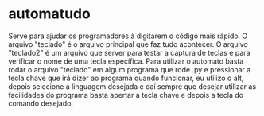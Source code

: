 # automatudo
Serve para ajudar os programadores à digitarem o código mais rápido.
O arquivo "teclado" é o arquivo principal que faz tudo acontecer.
O arquivo "teclado2" é um arquivo que server para testar a captura de teclas e para verificar o nome de uma tecla específica.
Para utilizar o automato basta rodar o arquivo "teclado" em algum programa que rode .py e pressionar a tecla chave que irá dizer ao programa quando funcionar, eu utilizo o alt, depois selecione a linguagem desejada e daí sempre que desejar utilizar as facilidades do programa basta apertar a tecla chave e depois a tecla do comando desejado.
